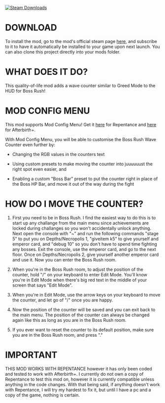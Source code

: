 [![Steam Downloads](https://img.shields.io/steam/downloads/2492654252?color=blue&logo=Steam&style=flat-square)](https://steamcommunity.com/sharedfiles/filedetails/?id=2492654252)

# DOWNLOAD

To install the mod, go to the mod's official steam page [here](https://steamcommunity.com/sharedfiles/filedetails/?id=2492654252), and subscribe to it to have it automatically be installed to your game upon next launch. You can also clone this project directly into your mods folder.

# WHAT DOES IT DO?

This quality-of-life mod adds a wave counter similar to Greed Mode to the HUD for Boss Rush!

# MOD CONFIG MENU

This mod supports Mod Config Menu! Get it [here](https://steamcommunity.com/sharedfiles/filedetails/?id=2487535818) for Repentance and [here](https://steamcommunity.com/workshop/filedetails/?id=1603631350) for Afterbirth+.

With Mod Config Menu, you will be able to customise the Boss Rush Wave Counter even further by:

- Changing the RGB values in the counters text

- Using custom presets to make moving the counter into juuuuuust the right spot even easier, and

- Enabling a custom "Boss Bar" preset to put the counter right in place of the Boss HP Bar, and move it out of the way during the fight

# HOW DO I MOVE THE COUNTER?

1. First you need to be in Boss Rush. I find the easiest way to do this is to start up any challange from the main menu since achievements are locked during challanges so you won't accidentally unlock anything. Next open the console with "~" and run the following commands "stage 5" to put you on Depths/Necropolis 1, "giveitem k5" to give yourself and emperor card, and "debug 10" so you don't have to spend time fighting any bosses. Exit the console, use the emperor card, and go to the next floor. Once on Depths/Necropolis 2, give yourself another emperor card and use it. Now you can enter the Boss Rush room.

2. When you're in the Boss Rush room, to adjust the position of the counter, hold "/" on your keyboard to enter Edit Mode. You'll know you're in Edit Mode when there's big red text in the middle of your screen that says "Edit Mode".

3. When you're in Edit Mode, use the arrow keys on your keyboard to move the counter, and let go of "/" once you are happy.

4. Now the position of the counter will be saved and you can exit back to the main menu. The position of the counter can always be changed again like this as long as you are in the Boss Rush room.

5. If you ever want to reset the counter to its default position, make sure you are in the Boss Rush room, and press "."

# IMPORTANT

THIS MOD WORKS WITH REPENTANCE however it has only been coded and tested to work with Afterbirth+. I currently do not own a copy of Repentance to test this mod on, however it is currently compatible unless anything in the code changes. With that being said, if anything doesn't work with Repentance, I will try my hardest to fix it, but until I have a pc and a copy of the game, nothing is certain.